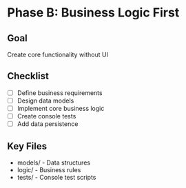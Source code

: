# Phase B: Business Logic First

## Goal
Create core functionality without UI

## Checklist
- [ ] Define business requirements
- [ ] Design data models
- [ ] Implement core business logic
- [ ] Create console tests
- [ ] Add data persistence

## Key Files
- models/ - Data structures
- logic/ - Business rules
- tests/ - Console test scripts
